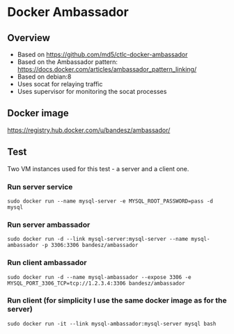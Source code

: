 # Docker Ambassador

## Overview

* Based on https://github.com/md5/ctlc-docker-ambassador
* Based on the Ambassador pattern: https://docs.docker.com/articles/ambassador_pattern_linking/
* Based on debian:8
* Uses socat for relaying traffic
* Uses supervisor for monitoring the socat processes
 
## Docker image

https://registry.hub.docker.com/u/bandesz/ambassador/

## Test

Two VM instances used for this test - a server and a client one.

### Run server service
```
sudo docker run --name mysql-server -e MYSQL_ROOT_PASSWORD=pass -d mysql
```

### Run server ambassador
```
sudo docker run -d --link mysql-server:mysql-server --name mysql-ambassador -p 3306:3306 bandesz/ambassador
```

### Run client ambassador
```
sudo docker run -d --name mysql-ambassador --expose 3306 -e MYSQL_PORT_3306_TCP=tcp://1.2.3.4:3306 bandesz/ambassador
```

### Run client (for simplicity I use the same docker image as for the server)
```
sudo docker run -it --link mysql-ambassador:mysql-server mysql bash
```
